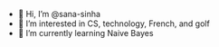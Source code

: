 - 👋 Hi, I’m @sana-sinha
- 👀 I’m interested in CS, technology, French, and golf
- 🌱 I’m currently learning Naive Bayes

<!---
sana-sinha/sana-sinha is a ✨ special ✨ repository because its `README.md` (this file) appears on your GitHub profile.
You can click the Preview link to take a look at your changes.
--->
